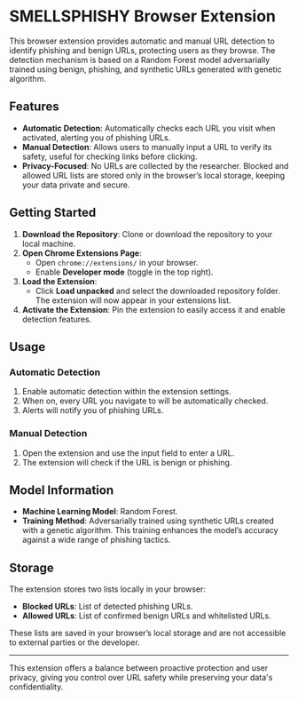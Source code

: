 # SMELLSPHISHY Browser Extension

This browser extension provides automatic and manual URL detection to identify phishing and benign URLs, protecting users as they browse. The detection mechanism is based on a Random Forest model adversarially trained using benign, phishing, and synthetic URLs generated with genetic algorithm.

## Features

- **Automatic Detection**: Automatically checks each URL you visit when activated, alerting you of phishing URLs.
- **Manual Detection**: Allows users to manually input a URL to verify its safety, useful for checking links before clicking.
- **Privacy-Focused**: No URLs are collected by the researcher. Blocked and allowed URL lists are stored only in the browser’s local storage, keeping your data private and secure.

## Getting Started

1. **Download the Repository**: Clone or download the repository to your local machine.
2. **Open Chrome Extensions Page**:
   - Open `chrome://extensions/` in your browser.
   - Enable **Developer mode** (toggle in the top right).
3. **Load the Extension**:
   - Click **Load unpacked** and select the downloaded repository folder. The extension will now appear in your extensions list.
4. **Activate the Extension**: Pin the extension to easily access it and enable detection features.

## Usage

### Automatic Detection

1. Enable automatic detection within the extension settings.
2. When on, every URL you navigate to will be automatically checked.
3. Alerts will notify you of phishing URLs.

### Manual Detection

1. Open the extension and use the input field to enter a URL.
2. The extension will check if the URL is benign or phishing.

## Model Information

- **Machine Learning Model**: Random Forest.
- **Training Method**: Adversarially trained using synthetic URLs created with a genetic algorithm. This training enhances the model’s accuracy against a wide range of phishing tactics.

## Storage

The extension stores two lists locally in your browser:
- **Blocked URLs**: List of detected phishing URLs.
- **Allowed URLs**: List of confirmed benign URLs and whitelisted URLs.

These lists are saved in your browser’s local storage and are not accessible to external parties or the developer.

---

This extension offers a balance between proactive protection and user privacy, giving you control over URL safety while preserving your data's confidentiality.
